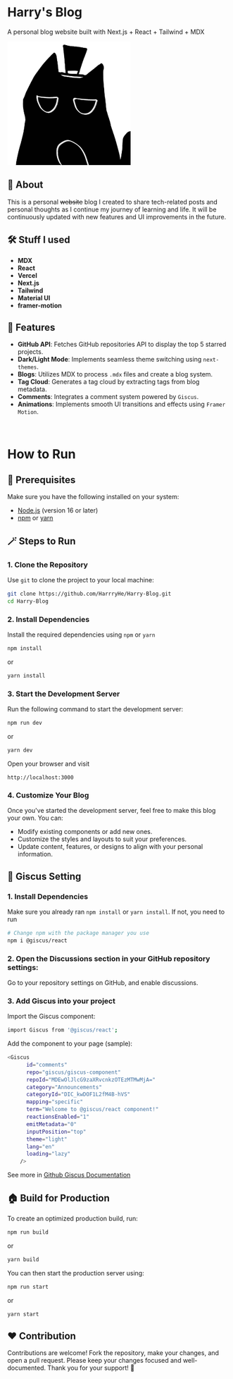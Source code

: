 # Harry's Blog

A personal blog website built with Next.js + React + Tailwind + MDX

<img src="./public/Images/kemiao.jpg" alt="赞美愚者" height="280" width="280"/>

## 📌 About

This is a personal ~~website~~ blog I created to share tech-related posts and personal thoughts as I continue my journey of learning and life. It will be continuously updated with new features and UI improvements in the future.

## 🛠️ Stuff I used

- **MDX**
- **React**
- **Vercel**
- **Next.js**
- **Tailwind**
- **Material UI**
- **framer-motion**

## 🚩 Features

- **GitHub API**: Fetches GitHub repositories API to display the top 5 starred projects.
- **Dark/Light Mode**: Implements seamless theme switching using `next-themes`.
- **Blogs**: Utilizes MDX to process `.mdx` files and create a blog system.
- **Tag Cloud**: Generates a tag cloud by extracting tags from blog metadata.
- **Comments**: Integrates a comment system powered by `Giscus`.
- **Animations**: Implements smooth UI transitions and effects using `Framer Motion`.  

<br>

# How to Run

## 🚀 Prerequisites

Make sure you have the following installed on your system:
- [Node.js](https://nodejs.org/) (version 16 or later)
- [npm](https://www.npmjs.com/) or [yarn](https://yarnpkg.com/)

## 🪄 Steps to Run

### 1. Clone the Repository

Use `git` to clone the project to your local machine:
```bash
git clone https://github.com/HarrryHe/Harry-Blog.git
cd Harry-Blog
```

### 2. Install Dependencies

Install the required dependencies using `npm` or `yarn`
```bash
npm install
```
or
```bash
yarn install
```

### 3. Start the Development Server

Run the following command to start the development server:
```bash
npm run dev
```
or
```bash
yarn dev
```

Open your browser and visit
```
http://localhost:3000
```

### 4. Customize Your Blog

Once you've started the development server, feel free to make this blog your own. You can:
- Modify existing components or add new ones.
- Customize the styles and layouts to suit your preferences.
- Update content, features, or designs to align with your personal information.

## 💭 Giscus Setting

### 1. Install Dependencies

Make sure you already ran `npm install` or `yarn install`. If not, you need to run 
```bash
# Change npm with the package manager you use 
npm i @giscus/react
```

### 2. Open the Discussions section in your GitHub repository settings:

Go to your repository settings on GitHub, and enable discussions.  

### 3. Add Giscus into your project

Import the Giscus component:

```bash
import Giscus from '@giscus/react';
```

Add the component to your page (sample):

```bash
<Giscus
      id="comments"
      repo="giscus/giscus-component"
      repoId="MDEwOlJlcG9zaXRvcnkzOTEzMTMwMjA="
      category="Announcements"
      categoryId="DIC_kwDOF1L2fM4B-hVS"
      mapping="specific"
      term="Welcome to @giscus/react component!"
      reactionsEnabled="1"
      emitMetadata="0"
      inputPosition="top"
      theme="light"
      lang="en"
      loading="lazy"
    />
```

See more in 
[Github Giscus Documentation](https://github.com/giscus/giscus-component)

## 🏠 Build for Production

To create an optimized production build, run:

```bash
npm run build
```
or
```bash
yarn build
```

You can then start the production server using:
```bash
npm run start
```
or
```bash
yarn start
```

## ❤️ Contribution

Contributions are welcome! Fork the repository, make your changes, and open a pull request. Please keep your changes focused and well-documented. Thank you for your support! 🎉






